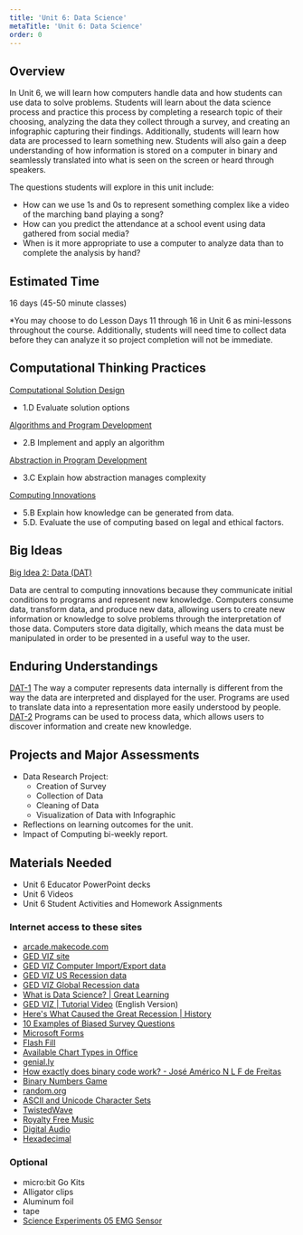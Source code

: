 ```yaml
---
title: 'Unit 6: Data Science'
metaTitle: 'Unit 6: Data Science'
order: 0
---
```


## Overview

In Unit 6, we will learn how computers handle data and how students can use data to solve problems. Students will learn about the data science process and practice this process by completing a research topic of their choosing, analyzing the data they collect through a survey, and creating an infographic capturing their findings. Additionally, students will learn how data are processed to learn something new. Students will also gain a deep understanding of how information is stored on a computer in binary and seamlessly translated into what is seen on the screen or heard through speakers.

The questions students will explore in this unit include:

* How can we use 1s and 0s to represent something complex like a video of the marching band playing a song?
* How can you predict the attendance at a school event using data gathered from social media?
* When is it more appropriate to use a computer to analyze data than to complete the analysis by hand?

## Estimated Time

16 days (45-50 minute classes) 

*You may choose to do Lesson Days 11 through 16 in Unit 6 as mini-lessons throughout the course. Additionally, students will need time to collect data before they can analyze it so project completion will not be immediate. 

## Computational Thinking Practices

[Computational Solution Design](https://apcentral.collegeboard.org/pdf/ap-computer-science-principles-course-and-exam-description.pdf?course=ap-computer-science-principles#page=23)

* 1.D Evaluate solution options

[Algorithms and Program Development](https://apcentral.collegeboard.org/pdf/ap-computer-science-principles-course-and-exam-description.pdf?course=ap-computer-science-principles#page=23)

* 2.B Implement and apply an algorithm
 
[Abstraction in Program Development](https://apcentral.collegeboard.org/pdf/ap-computer-science-principles-course-and-exam-description.pdf?course=ap-computer-science-principles#page=23)

* 3.C Explain how abstraction manages complexity

[Computing Innovations](https://apcentral.collegeboard.org/pdf/ap-computer-science-principles-course-and-exam-description.pdf?course=ap-computer-science-principles#page=23)

* 5.B Explain how knowledge can be generated from data.
* 5.D. Evaluate the use of computing based on legal and ethical factors.

## Big Ideas

[Big Idea 2: Data (DAT)](https://apcentral.collegeboard.org/pdf/ap-computer-science-principles-course-and-exam-description.pdf?course=ap-computer-science-principles#page=50)

Data are central to computing innovations because they communicate initial conditions to programs and represent new knowledge. Computers consume data, transform data, and produce new data, allowing users to create new information or knowledge to solve problems through the interpretation of those data. Computers store data digitally, which means the data must be manipulated in order to be presented in a useful way to the user.

## Enduring Understandings

[DAT-1](https://apcentral.collegeboard.org/pdf/ap-computer-science-principles-course-and-exam-description.pdf?course=ap-computer-science-principles#page=53) The way a computer represents data internally is different from the way the data are interpreted and displayed for the user. Programs are used to translate data into a representation more easily understood by people.
[DAT-2](https://apcentral.collegeboard.org/pdf/ap-computer-science-principles-course-and-exam-description.pdf?course=ap-computer-science-principles#page=58) Programs can be used to process data, which allows users to discover information and create new knowledge.

## Projects and Major Assessments

* Data Research Project:
    * Creation of Survey
    * Collection of Data
    * Cleaning of Data
    * Visualization of Data with Infographic
* Reflections on learning outcomes for the unit.
* Impact of Computing bi-weekly report.

## Materials Needed

* Unit 6 Educator PowerPoint decks
* Unit 6 Videos
* Unit 6 Student Activities and Homework Assignments

### Internet access to these sites

* [arcade.makecode.com](https://arcade.makecode.com/#editor)
* [GED VIZ site](https://viz.ged-project.de/)
* [GED VIZ Computer Import/Export data](https://viz.ged-project.de/edit/6908?lang=en)
* [GED VIZ US Recession data](https://viz.ged-project.de/edit/6956?lang=en)
* [GED VIZ Global Recession data](https://viz.ged-project.de/edit/6955?lang=en)
* [What is Data Science? | Great Learning](https://youtu.be/Nrfht_c3T7w)
* [GED VIZ | Tutorial Video](https://youtu.be/FNUT-KwKd58) (English Version)
* [Here's What Caused the Great Recession | History](https://youtu.be/yM0uonkloXY)
* [10 Examples of Biased Survey Questions](https://surveytown.com/10-examples-of-biased-survey-questions/)
* [Microsoft Forms](https://forms.office.com/)
* [Flash Fill](https://support.microsoft.com/en-us/office/video-use-autofill-and-flash-fill-2e79a709-c814-4b27-8bc2-c4dc84d49464)
* [Available Chart Types in Office](https://support.microsoft.com/en-us/office/available-chart-types-in-office-a6187218-807e-4103-9e0a-27cdb19afb90)
* [genial.ly](https://www.genial.ly/)
* [How exactly does binary code work? - José Américo N L F de Freitas](https://youtu.be/wgbV6DLVezo)
* [Binary Numbers Game](https://games.penjee.com/binary-numbers-game/)
* [random.org](https://www.random.org/)
* [ASCII and Unicode Character Sets](https://youtu.be/I-pQH_krD0M)
* [TwistedWave](https://twistedwave.com/online)
* [Royalty Free Music](https://www.royaltyfree-music.com/free-music-download)
* [Digital Audio](https://youtu.be/JyUagzvGq7Q)
* [Hexadecimal](https://youtu.be/UCgTEzcUolk)

### Optional

* micro:bit Go Kits
* Alligator clips
* Aluminum foil
* tape
* [Science Experiments 05 EMG Sensor](https://youtu.be/vxlPQZIwYRc)


